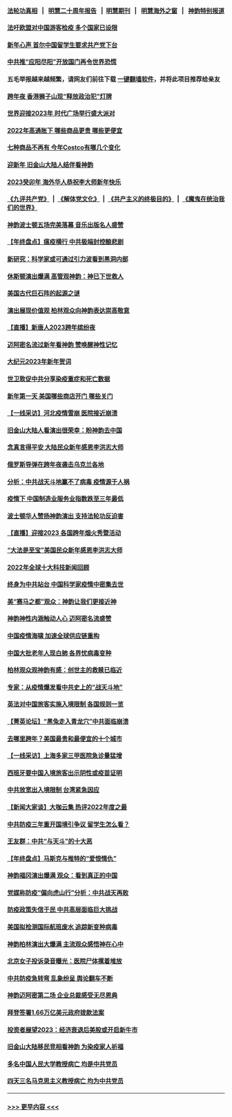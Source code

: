 #### [法轮功真相](https://github.com/gfw-breaker/truth/blob/master/README.md?t=0) &nbsp;&nbsp;|&nbsp;&nbsp; [明慧二十周年报告](https://github.com/gfw-breaker/mh-reports/blob/master/README.md?t=0) &nbsp;&nbsp;|&nbsp;&nbsp;[明慧期刊](https://github.com/gfw-breaker/mh-qikan) &nbsp;&nbsp;|&nbsp;&nbsp; [明慧海外之窗](https://github.com/gfw-breaker/mh-news/blob/master/README.md?t=0) &nbsp;&nbsp;|&nbsp;&nbsp; [神韵特别报道](https://github.com/gfw-breaker/mh-news/blob/master/shenyun.md?t=0)
#### [法吁欧盟对中国游客检疫 多个国家已设限](../pages/nf4514/n13897260.md?t=01021243) 
#### [新年心声 首尔中国留学生要求共产党下台](../pages/nf4514/n13897286.md?t=01021243) 
#### [中共推“应阳尽阳”开放国门再令世界恐慌](../pages/nf4514/n13897268.md?t=01021243) 
#### 五毛举报越来越频繁，请网友们前往下载 [一键翻墙软件](https://github.com/gfw-breaker/ssr-accounts)，并将此项目推荐给亲友
#### [跨年夜 香港狮子山现“释放政治犯”灯牌](../pages/nf4514/n13896863.md?t=01021243) 
#### [世界迎接2023年 时代广场举行盛大派对](../pages/nf4514/n13897102.md?t=01021243) 
#### [2022年高通胀下 哪些商品更贵 哪些更便宜](../pages/nf4514/n13896574.md?t=01021243) 
#### [七种商品不再有 今年Costco有哪几个变化](../pages/nf4514/n13887450.md?t=01021243) 
#### [迎新年 旧金山大陆人结伴看神韵](../pages/nf4514/n13896827.md?t=01021243) 
#### [2023癸卯年 海外华人恭祝李大师新年快乐](../pages/nf4514/n13896888.md?t=01021243) 
#### [《九评共产党》](https://github.com/begood0513/9ping.md/blob/master/README.md) &nbsp;|&nbsp; [《解体党文化》](../../../../jtdwh.md/blob/master/README.md)  &nbsp;|&nbsp; [《共产主义的终极目的》](../../../../gczydzjmd.md/blob/master/README.md) &nbsp;|&nbsp; [《魔鬼在统治我们的世界》](../../../../mgztzwmdsj.md/blob/master/README.md) 
#### [神韵波士顿五场完美落幕 音乐出版名人盛赞](../pages/nf4514/n13896789.md?t=01021243) 
#### [【年终盘点】瘟疫横行 中共极端封控酿悲剧](../pages/nf4514/n13896504.md?t=01021243) 
#### [新研究：科学家或可通过引力波看到黑洞内部](../pages/nf4514/n13896600.md?t=01021243) 
#### [休斯顿演出爆满 高管观神韵：神已下世救人](../pages/nf4514/n13896766.md?t=01021243) 
#### [美国古代巨石阵的起源之谜](../pages/nf4514/n13896450.md?t=01021243) 
#### [演出展现价值观 柏林观众向神韵表达崇高敬意](../pages/nf4514/n13896611.md?t=01021243) 
#### [【直播】新唐人2023跨年缤纷夜](../pages/nf4514/n13894666.md?t=01021243) 
#### [迈阿密名流过新年看神韵 赞唤醒神性记忆](../pages/nf4514/n13896661.md?t=01021243) 
#### [大纪元2023年新年贺词](../pages/nf4514/n13894513.md?t=01021243) 
#### [世卫敦促中共分享染疫重症和死亡数据](../pages/nf4514/n13896494.md?t=01021243) 
#### [新年第一天 美国哪些商店开门 哪些关门](../pages/nf4514/n13896531.md?t=01021243) 
#### [【一线采访】河北疫情雪崩 医院接近崩溃](../pages/nf4514/n13896032.md?t=01021243) 
#### [旧金山大陆人看演出很荣幸：盼神韵去中国](../pages/nf4514/n13896395.md?t=01021243) 
#### [念真言得平安 大陆民众新年感恩李洪志大师](../pages/nf4514/n13894509.md?t=01021243) 
#### [俄罗斯导弹在跨年夜袭击乌克兰各地](../pages/nf4514/n13896501.md?t=01021243) 
#### [分析：中共战天斗地赢不了病毒 疫情源于人祸](../pages/nf4514/n13895825.md?t=01021243) 
#### [疫情下 中国制造业服务业指数跌至三年最低](../pages/nf4514/n13896495.md?t=01021243) 
#### [波士顿华人赞扬神韵演出 支持法轮功反迫害](../pages/nf4514/n13896345.md?t=01021243) 
#### [【直播】迎接2023 各国跨年烟火秀暨活动](../pages/nf4514/n13894210.md?t=01021243) 
#### [“大法是至宝”美国民众新年感恩李洪志大师](../pages/nf4514/n13895026.md?t=01021243) 
#### [2022年全球十大科技新闻回顾](../pages/nf4514/n13895853.md?t=01021243) 
#### [终身为中共站台 中国科学家疫情中密集去世](../pages/nf4514/n13896298.md?t=01021243) 
#### [美“赛马之都”观众：神韵让我们更接近神](../pages/nf4514/n13896282.md?t=01021243) 
#### [神韵神性内涵触动人心 迈阿密名流盛赞](../pages/nf4514/n13896085.md?t=01021243) 
#### [中国疫情海啸 加速全球供应链重构](../pages/nf4514/n13896058.md?t=01021243) 
#### [中国大批老年人现白肺 各界忧病毒变种](../pages/nf4514/n13895907.md?t=01021243) 
#### [柏林观众观神韵有感：创世主的救赎已临近](../pages/nf4514/n13895819.md?t=01021243) 
#### [专家：从疫情爆发看中共史上的“战天斗地”](../pages/nf4514/n13895470.md?t=01021243) 
#### [英法对中国旅客实施入境限制 各国规则一览](../pages/nf4514/n13895639.md?t=01021243) 
#### [【菁英论坛】“黑兔走入青龙穴”中共面临崩溃](../pages/nf4514/n13895575.md?t=01021243) 
#### [去哪里跨年？美国最贵和最便宜的十个城市](../pages/nf4514/n13895532.md?t=01021243) 
#### [【一线采访】上海多家三甲医院急诊量猛增](../pages/nf4514/n13895499.md?t=01021243) 
#### [西班牙要中国入境旅客出示阴性或疫苗证明](../pages/nf4514/n13894694.md?t=01021243) 
#### [中共放宽出入境限制 台湾紧急因应](../pages/nf4514/n13895554.md?t=01021243) 
#### [【新闻大家谈】大咖云集 热评2022年度之最](../pages/nf4514/n13895469.md?t=01021243) 
#### [中共防疫三年重开国境引争议 留学生怎么看？](../pages/nf4514/n13895442.md?t=01021243) 
#### [王友群：中共“与天斗”的十大恶](../pages/nf4514/n13895040.md?t=01021243) 
#### [【年终盘点】马斯克与推特的“爱恨情仇”](../pages/nf4514/n13893800.md?t=01021243) 
#### [神韵福冈演出爆满 观众：看到真正的中国](../pages/nf4514/n13895362.md?t=01021243) 
#### [党媒称防疫“偏向虎山行”分析：中共战天再败](../pages/nf4514/n13894577.md?t=01021243) 
#### [防疫政策失信于民 中共高层面临巨大挑战](../pages/nf4514/n13894627.md?t=01021243) 
#### [美国拟检测国际航班废水 追踪新变种病毒](../pages/nf4514/n13895092.md?t=01021243) 
#### [神韵柏林演出大爆满 主流观众感悟神在心中](../pages/nf4514/n13894653.md?t=01021243) 
#### [北京女子投诉录音曝光：医院尸体摞着堆放](../pages/nf4514/n13895124.md?t=01021243) 
#### [中共防疫急转弯 乱象纷呈 舆论翻车不断](../pages/nf4514/n13894280.md?t=01021243) 
#### [神韵迈阿密第二场 企业总裁感受无尽恩典](../pages/nf4514/n13895133.md?t=01021243) 
#### [拜登签署1.66万亿美元政府拨款法案](../pages/nf4514/n13894915.md?t=01021243) 
#### [投资者展望2023：经济衰退后美股或开启新牛市](../pages/nf4514/n13894818.md?t=01021243) 
#### [旧金山大陆移民竞相看神韵 为染疫家人祈福](../pages/nf4514/n13895048.md?t=01021243) 
#### [多名中国人民大学教授病亡 均是中共党员](../pages/nf4514/n13894877.md?t=01021243) 
#### [四天三名马克思主义教授病亡 均为中共党员](../pages/nf4514/n13894656.md?t=01021243) 

----
#### [ >>> 更早内容 <<< ](../indexes/nf4514-earlier.md)
